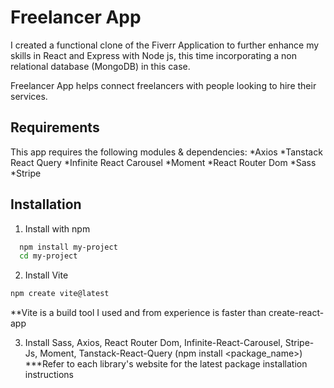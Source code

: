 
# Freelancer App

I created a functional clone of the Fiverr Application to further enhance my skills in React and Express with Node js, this time incorporating a non relational database (MongoDB) in this case.

Freelancer App helps connect freelancers with people looking to hire their services.

## Requirements
This app requires the following modules & dependencies:
*Axios
*Tanstack React Query
*Infinite React Carousel
*Moment
*React Router Dom
*Sass
*Stripe

## Installation

1. Install with npm

```bash
  npm install my-project
  cd my-project
```

2. Install Vite

```bash
npm create vite@latest
```
**Vite is a build tool I used and from experience is faster than create-react-app

3. Install Sass, Axios, React Router Dom, Infinite-React-Carousel, Stripe-Js, Moment, Tanstack-React-Query (npm install <package_name>)
***Refer to each library's website for the latest package installation instructions
